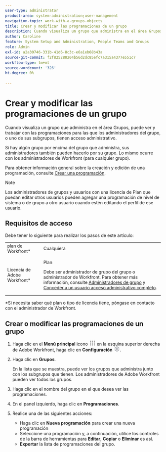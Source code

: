 ```yaml
---
user-type: administrator
product-area: system-administration;user-management
navigation-topic: work-with-a-groups-objects
title: Crear y modificar las programaciones de un grupo
description: Cuando visualiza un grupo que administra en el área Grupos, puede ver y trabajar con las programaciones para las que los administradores del grupo, o uno de sus subgrupos, tienen acceso administrativo.
author: Caroline
feature: System Setup and Administration, People Teams and Groups
role: Admin
exl-id: a2a39746-331b-41d6-8c3c-e6a1eb68b43a
source-git-commit: f2f825280204b56d2dc85efc7a315a4377e551c7
workflow-type: tm+mt
source-wordcount: '326'
ht-degree: 0%

---
```


# Crear y modificar las programaciones de un grupo

Cuando visualiza un grupo que administra en el área Grupos, puede ver y trabajar con las programaciones para las que los administradores del grupo, o uno de sus subgrupos, tienen acceso administrativo.

Si hay algún grupo por encima del grupo que administra, sus administradores también pueden hacerlo por su grupo. Lo mismo ocurre con los administradores de Workfront (para cualquier grupo).

Para obtener información general sobre la creación y edición de una programación, consulte [Crear una programación](../../../administration-and-setup/set-up-workfront/configure-timesheets-schedules/create-schedules.md).

>[!NOTE]
>
>Los administradores de grupos y usuarios con una licencia de Plan que puedan editar otros usuarios pueden agregar una programación de nivel de sistema o de grupo a otro usuario cuando estén editando el perfil de ese usuario.

## Requisitos de acceso

Debe tener lo siguiente para realizar los pasos de este artículo:

<table style="table-layout:auto"> 
 <col> 
 <col> 
 <tbody> 
  <tr> 
   <td role="rowheader">plan de Workfront*</td> 
   <td>Cualquiera</td> 
  </tr> 
  <tr> 
   <td role="rowheader">Licencia de Adobe Workfront*</td> 
   <td> <p>Plan </p> <p>Debe ser administrador de grupo del grupo o administrador de Workfront. Para obtener más información, consulte <a href="../../../administration-and-setup/manage-groups/group-roles/group-administrators.md" class="MCXref xref">Administradores de grupo</a> y <a href="../../../administration-and-setup/add-users/configure-and-grant-access/grant-a-user-full-administrative-access.md" class="MCXref xref">Conceder a un usuario acceso administrativo completo</a>.</p> </td> 
  </tr> 
 </tbody> 
</table>

&#42;Si necesita saber qué plan o tipo de licencia tiene, póngase en contacto con el administrador de Workfront.

## Crear o modificar las programaciones de un grupo

1. Haga clic en el **Menú principal** icono ![](assets/main-menu-icon.png) en la esquina superior derecha de Adobe Workfront, haga clic en **Configuración** ![](assets/gear-icon-settings.png).

1. Haga clic en **Grupos**.

   En la lista que se muestra, puede ver los grupos que administra junto con los subgrupos que tienen. Los administradores de Adobe Workfront pueden ver todos los grupos.

1. Haga clic en el nombre del grupo en el que desea ver las programaciones.
1. En el panel izquierdo, haga clic en **Programaciones**.
1. Realice una de las siguientes acciones:

   * Haga clic en **Nueva programación** para crear una nueva programación
   * Seleccione una programación y, a continuación, utilice los controles de la barra de herramientas para **Editar**, **Copiar** o **Eliminar** es así.
   * **Exportar** la lista de programaciones del grupo.
